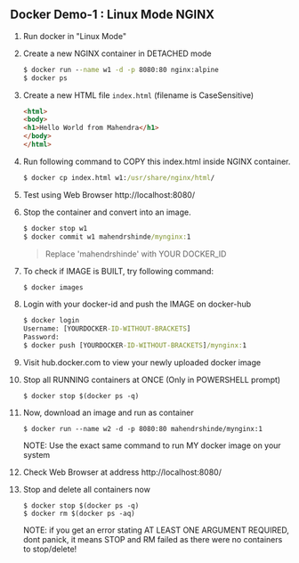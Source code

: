## Docker Demo-1 : Linux Mode NGINX

1.  Run docker in "Linux Mode"
2.  Create a new NGINX container in DETACHED mode

    ```cmd
    $ docker run --name w1 -d -p 8080:80 nginx:alpine
    $ docker ps 
    ```

3.  Create a new HTML file `index.html` (filename is CaseSensitive)

    ```html
    <html>
    <body>
    <h1>Hello World from Mahendra</h1>
    </body>
    </html>
    ```

4.  Run following command to COPY this index.html inside NGINX container.

    ```cmd
    $ docker cp index.html w1:/usr/share/nginx/html/
    ```

5.  Test using Web Browser http://localhost:8080/

6.  Stop the container and convert into an image.

    ```cmd
    $ docker stop w1
    $ docker commit w1 mahendrshinde/mynginx:1
    ```

    > Replace 'mahendrshinde' with YOUR DOCKER_ID

7.  To check if IMAGE is BUILT, try following command:

    ```cmd
    $ docker images
    ```

8.  Login with your docker-id and push the IMAGE on docker-hub

    ```cmd
    $ docker login
    Username: [YOURDOCKER-ID-WITHOUT-BRACKETS]
    Password:        
    $ docker push [YOURDOCKER-ID-WITHOUT-BRACKETS]/mynginx:1
    ```

9.  Visit hub.docker.com to view your newly uploaded docker image

10. Stop all RUNNING containers at ONCE (Only in POWERSHELL prompt)

    ```pwsh
    $ docker stop $(docker ps -q)
    ```

11. Now, download an image and run as container

    ```pwsh
    $ docker run --name w2 -d -p 8080:80 mahendrshinde/mynginx:1
    ```

    NOTE: Use the exact same command to run MY docker image on your system

12. Check Web Browser at address http://localhost:8080/

13. Stop and delete all containers now

    ```pwsh
    $ docker stop $(docker ps -q)
    $ docker rm $(docker ps -aq)
    ```
    NOTE: if you get an error stating AT LEAST ONE ARGUMENT REQUIRED, dont panick, it means STOP and RM failed as there were no containers to stop/delete!